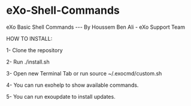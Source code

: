 # eXo-Shell-Commands
eXo Basic Shell Commands 
--- By Houssem Ben Ali - eXo Support Team

HOW TO INSTALL: 

1- Clone the repository

2- Run ./install.sh

3- Open new Terminal Tab or run source ~/.exocmd/custom.sh

4- You can run exohelp to show available commands.

5- You can run exoupdate to install updates.

